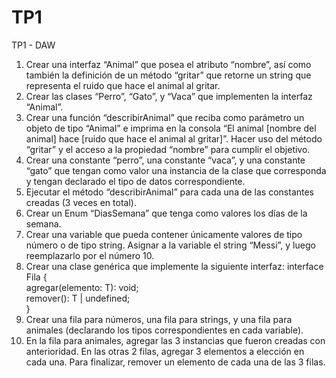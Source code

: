 # TP1
TP1 - DAW
1. Crear una interfaz “Animal” que posea el atributo “nombre”, así como también la 
definición de un método “gritar” que retorne un string que representa el ruido que 
hace el animal al gritar. 
2. Crear las clases “Perro”, “Gato”, y “Vaca” que implementen la interfaz “Animal”. 
3. Crear una función “describirAnimal” que reciba como parámetro un objeto de tipo 
“Animal” e imprima en la consola “El animal [nombre del animal] hace [ruido que 
hace el animal al gritar]”. Hacer uso del método “gritar” y el acceso a la propiedad 
“nombre” para cumplir el objetivo. 
4. Crear una constante “perro”, una constante “vaca”, y una constante “gato” que tengan 
como valor una instancia de la clase que corresponda y tengan declarado el tipo de 
datos correspondiente.  
5. Ejecutar el método “describirAnimal” para cada una de las constantes creadas (3 
veces en total). 
6. Crear un Enum “DiasSemana” que tenga como valores los días de la semana. 
7. Crear una variable que pueda contener únicamente valores de tipo número o de tipo 
string. Asignar a la variable el string “Messi”, y luego reemplazarlo por el número 10. 
8. Crear una clase genérica que implemente la siguiente interfaz: 
interface Fila<T> {  
agregar(elemento: T): void;  
remover(): T | undefined;  
} 
9. Crear una fila para números, una fila para strings, y una fila para animales (declarando 
los tipos correspondientes en cada variable).  
10. En la fila para animales, agregar las 3 instancias que fueron creadas con anterioridad. 
En las otras 2 filas, agregar 3 elementos a elección en cada una. Para finalizar, 
remover un elemento de cada una de las 3 filas. 
